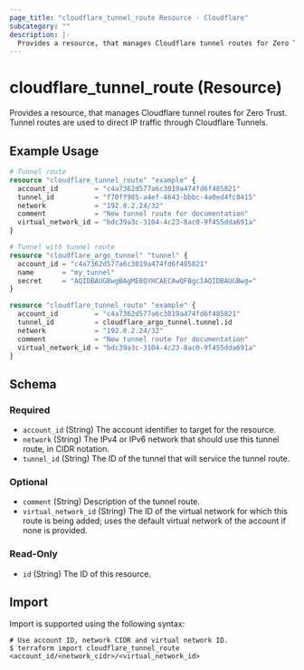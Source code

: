 ```yaml
---
page_title: "cloudflare_tunnel_route Resource - Cloudflare"
subcategory: ""
description: |-
  Provides a resource, that manages Cloudflare tunnel routes for Zero Trust. Tunnel routes are used to direct IP traffic through Cloudflare Tunnels.
---
```


# cloudflare_tunnel_route (Resource)

Provides a resource, that manages Cloudflare tunnel routes for Zero Trust. Tunnel routes are used to direct IP traffic through Cloudflare Tunnels.

## Example Usage

```terraform
# Tunnel route
resource "cloudflare_tunnel_route" "example" {
  account_id         = "c4a7362d577a6c3019a474fd6f485821"
  tunnel_id          = "f70ff985-a4ef-4643-bbbc-4a0ed4fc8415"
  network            = "192.0.2.24/32"
  comment            = "New tunnel route for documentation"
  virtual_network_id = "bdc39a3c-3104-4c23-8ac0-9f455dda691a"
}

# Tunnel with tunnel route
resource "cloudflare_argo_tunnel" "tunnel" {
  account_id = "c4a7362d577a6c3019a474fd6f485821"
  name       = "my_tunnel"
  secret     = "AQIDBAUGBwgBAgMEBQYHCAECAwQFBgcIAQIDBAUGBwg="
}

resource "cloudflare_tunnel_route" "example" {
  account_id         = "c4a7362d577a6c3019a474fd6f485821"
  tunnel_id          = cloudflare_argo_tunnel.tunnel.id
  network            = "192.0.2.24/32"
  comment            = "New tunnel route for documentation"
  virtual_network_id = "bdc39a3c-3104-4c23-8ac0-9f455dda691a"
}
```
<!-- schema generated by tfplugindocs -->
## Schema

### Required

- `account_id` (String) The account identifier to target for the resource.
- `network` (String) The IPv4 or IPv6 network that should use this tunnel route, in CIDR notation.
- `tunnel_id` (String) The ID of the tunnel that will service the tunnel route.

### Optional

- `comment` (String) Description of the tunnel route.
- `virtual_network_id` (String) The ID of the virtual network for which this route is being added; uses the default virtual network of the account if none is provided.

### Read-Only

- `id` (String) The ID of this resource.

## Import

Import is supported using the following syntax:
```shell
# Use account ID, network CIDR and virtual network ID.
$ terraform import cloudflare_tunnel_route <account_id/<network_cidr>/<virtual_network_id>
```
